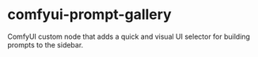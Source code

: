 # comfyui-prompt-gallery
ComfyUI custom node that adds a quick and visual UI selector for building prompts to the sidebar.

